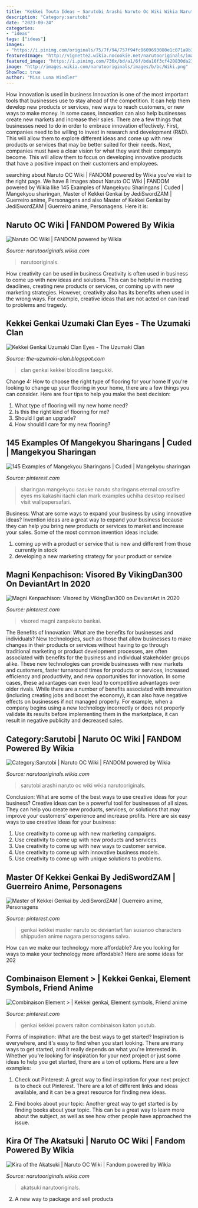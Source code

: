 ```yaml
---
title: "Kekkei Touta Ideas ~ Sarutobi Arashi Naruto Oc Wiki Wikia Narutooriginals"
description: "Category:sarutobi"
date: "2023-09-24"
categories:
- "ideas"
tags: ["ideas"]
images:
- "https://i.pinimg.com/originals/75/7f/94/757f94fc0609693080e1c071a9b31f5c.jpg"
featuredImage: "http://vignette2.wikia.nocookie.net/narutooriginals/images/4/44/Kira_Rikodou_form-_Thumbnail.png/revision/latest?cb=20150227014449"
featured_image: "https://i.pinimg.com/736x/bd/a1/6f/bda16f3cf420830da21437095f111faa.jpg"
image: "http://images.wikia.com/narutooriginals/images/b/bc/Wiki.png"
ShowToc: true
author: "Miss Luna Windler"
---
```



How innovation is used in business
Innovation is one of the most important tools that businesses use to stay ahead of the competition. It can help them develop new products or services, new ways to reach customers, or new ways to make money. In some cases, innovation can also help businesses create new markets and increase their sales.
There are a few things that businesses need to do in order to embrace innovation effectively. First, companies need to be willing to invest in research and development (R&D). This will allow them to explore different ideas and come up with new products or services that may be better suited for their needs. Next, companies must have a clear vision for what they want their companyto become. This will allow them to focus on developing innovative products that have a positive impact on their customers and employees.

	

		
searching about Naruto OC Wiki | FANDOM powered by Wikia you've visit to the right page. We have 8 Images about Naruto OC Wiki | FANDOM powered by Wikia like 145 Examples of Mangekyou Sharingans | Cuded | Mangekyou sharingan, Master of Kekkei Genkai by JediSwordZAM | Guerreiro anime, Personagens and also Master of Kekkei Genkai by JediSwordZAM | Guerreiro anime, Personagens. Here it is:
		
    
## Naruto OC Wiki | FANDOM Powered By Wikia

<img loading=lazy src="http://images.wikia.com/narutooriginals/images/b/bc/Wiki.png" onerror="this.onerror=null;this.src='https://tse4.mm.bing.net/th?id=OIP.UxPi9eOGZgYRJJEnXm_qwAHaNK&amp;pid=15.1';" alt="Naruto OC Wiki | FANDOM powered by Wikia">

_Source: narutooriginals.wikia.com_

>narutooriginals. 

	

How creativity can be used in business
Creativity is often used in business to come up with new ideas and solutions. This can be helpful in meeting deadlines, creating new products or services, or coming up with new marketing strategies. However, creativity also has its benefits when used in the wrong ways. For example, creative ideas that are not acted on can lead to problems and tragedy.

    
## Kekkei Genkai Uzumaki Clan Eyes - The Uzumaki Clan

<img loading=lazy src="https://i.pinimg.com/originals/6e/3c/23/6e3c23f5da69dbeb5cc3d7d7f74c2127.jpg" onerror="this.onerror=null;this.src='https://tse2.mm.bing.net/th?id=OIP.PM-8Bpt17ggANtohRQj4vwHaK5&amp;pid=15.1';" alt="Kekkei Genkai Uzumaki Clan Eyes - The Uzumaki Clan">

_Source: the-uzumaki-clan.blogspot.com_

>clan genkai kekkei bloodline taegukki. 

	

Change 4: How to choose the right type of flooring for your home
If you're looking to change up your flooring in your home, there are a few things you can consider. Here are four tips to help you make the best decision: 
1. What type of flooring will my new home need?
2. Is this the right kind of flooring for me?
3. Should I get an upgrade?
4. How should I care for my new flooring?

    
## 145 Examples Of Mangekyou Sharingans | Cuded | Mangekyou Sharingan

<img loading=lazy src="https://i.pinimg.com/originals/75/7f/94/757f94fc0609693080e1c071a9b31f5c.jpg" onerror="this.onerror=null;this.src='https://tse2.mm.bing.net/th?id=OIP.IAIH8YiBWsnzSSygr8fYCAHaHa&amp;pid=15.1';" alt="145 Examples of Mangekyou Sharingans | Cuded | Mangekyou sharingan">

_Source: pinterest.com_

>sharingan mangekyou sasuke naruto sharingans eternal crossfire eyes ms kakashi itachi clan mark examples uchiha desktop realised visit wallpapersafari. 

	

Business: What are some ways to expand your business by using innovative ideas?
Invention ideas are a great way to expand your business because they can help you bring new products or services to market and increase your sales. Some of the most common invention ideas include:
1. coming up with a product or service that is new and different from those currently in stock
2. developing a new marketing strategy for your product or service

    
## Magni Kenpachison: Visored By VikingDan300 On DeviantArt In 2020

<img loading=lazy src="https://i.pinimg.com/736x/bd/a1/6f/bda16f3cf420830da21437095f111faa.jpg" onerror="this.onerror=null;this.src='https://tse1.mm.bing.net/th?id=OIP.qHr4lb4EI4plkFjgbpsJlAHaGs&amp;pid=15.1';" alt="Magni Kenpachison: Visored by VikingDan300 on DeviantArt in 2020">

_Source: pinterest.com_

>visored magni zanpakuto bankai. 

	

The Benefits of Innovation: What are the benefits for businesses and individuals?
New technologies, such as those that allow businesses to make changes in their products or services without having to go through traditional marketing or product development processes, are often associated with benefits for the business and individual stakeholder groups alike. These new technologies can provide businesses with new markets and customers, faster turnaround times for products or services, increased efficiency and productivity, and new opportunities for innovation. In some cases, these advantages can even lead to competitive advantages over older rivals.
While there are a number of benefits associated with innovation (including creating jobs and boost the economy), it can also have negative effects on businesses if not managed properly. For example, when a company begins using a new technology incorrectly or does not properly validate its results before implementing them in the marketplace, it can result in negative publicity and decreased sales.

    
## Category:Sarutobi | Naruto OC Wiki | FANDOM Powered By Wikia

<img loading=lazy src="http://vignette2.wikia.nocookie.net/narutooriginals/images/a/ae/Arashi_Sarutobi.jpg/revision/latest?cb=20130914185250" onerror="this.onerror=null;this.src='https://tse4.mm.bing.net/th?id=OIP.UPLaXSUVhQn5gQRfVgwGbAHaFH&amp;pid=15.1';" alt="Category:Sarutobi | Naruto OC Wiki | FANDOM powered by Wikia">

_Source: narutooriginals.wikia.com_

>sarutobi arashi naruto oc wiki wikia narutooriginals. 

	

Conclusion: What are some of the best ways to use creative ideas for your business?
Creative ideas can be a powerful tool for businesses of all sizes. They can help you create new products, services, or solutions that may improve your customers' experience and increase profits. Here are six easy ways to use creative ideas for your business: 
1. Use creativity to come up with new marketing campaigns.
2. Use creativity to come up with new products and services.
3. Use creativity to come up with new ways to customer service.
4. Use creativity to come up with innovative business models.
5. Use creativity to come up with unique solutions to problems.

    
## Master Of Kekkei Genkai By JediSwordZAM | Guerreiro Anime, Personagens

<img loading=lazy src="https://i.pinimg.com/originals/b6/f8/f8/b6f8f83c7e51ada4cb510287af70d890.jpg" onerror="this.onerror=null;this.src='https://tse2.mm.bing.net/th?id=OIP.z_eE2d-ggkIyOGu4sVYQfwHaId&amp;pid=15.1';" alt="Master of Kekkei Genkai by JediSwordZAM | Guerreiro anime, Personagens">

_Source: pinterest.com_

>genkai kekkei master naruto oc deviantart fan susanoo characters shippuden anime nagara personagens salvo. 

	

How can we make our technology more affordable?
Are you looking for ways to make your technology more affordable? Here are some ideas for 202
    
## Combinaison Element &gt; | Kekkei Genkai, Element Symbols, Friend Anime

<img loading=lazy src="https://i.pinimg.com/736x/e8/36/35/e836356f66445baffc7c4154c819d923--naruto-uzumaki-zero.jpg" onerror="this.onerror=null;this.src='https://tse3.mm.bing.net/th?id=OIP.4n9arbtcitj58sQPjQoHQgHaDI&amp;pid=15.1';" alt="Combinaison Element &gt; | Kekkei genkai, Element symbols, Friend anime">

_Source: pinterest.com_

>genkai kekkei powers raiton combinaison katon youtub. 

	

Forms of inspiration: What are the best ways to get started?
Inspiration is everywhere, and it's easy to find when you start looking. There are many ways to get started, and it really depends on what you're interested in. Whether you're looking for inspiration for your next project or just some ideas to help you get started, there are a ton of options. Here are a few examples:
1. Check out Pinterest: A great way to find inspiration for your next project is to check out Pinterest. There are a lot of different links and ideas available, and it can be a great resource for finding new ideas.

2. Find books about your topic: Another great way to get started is by finding books about your topic. This can be a great way to learn more about the subject, as well as see how other people have approached the issue.


    
## Kira Of The Akatsuki | Naruto OC Wiki | Fandom Powered By Wikia

<img loading=lazy src="http://vignette2.wikia.nocookie.net/narutooriginals/images/4/44/Kira_Rikodou_form-_Thumbnail.png/revision/latest?cb=20150227014449" onerror="this.onerror=null;this.src='https://tse4.mm.bing.net/th?id=OIP.wFijoiNFo1P4tjAOtrguWQHaLk&amp;pid=15.1';" alt="Kira of the Akatsuki | Naruto OC Wiki | Fandom powered by Wikia">

_Source: narutooriginals.wikia.com_

>akatsuki narutooriginals. 

	

2. A new way to package and sell products

